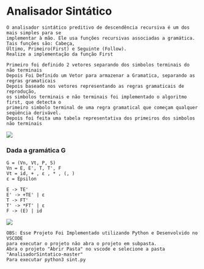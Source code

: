 # Analisador Sintático

	O analisador sintático preditivo de descendência recursiva é um dos mais simples para se
	implementar à mão. Ele usa funções recursivas associadas a gramática. Tais funções são: Cabeça,
	Último, Primeiro(First) e Seguinte (Follow).
	Realize a implementação da função First
	
	Primeiro foi definido 2 vetores separando dos simbolos terminais do não terminais
	Depois Foi Definido um Vetor para armazenar a Gramatica, separando as regras gramaticais
	Depois baseado nos vetores representando as regras gramaticais de reprodução, 
	os simbolos terminais e não terminais foi implementado o algoritmo first, que detecta o 
	primeiro simbolo terminal de uma regra gramatical que começam qualquer seqüência derivável.
	Depois foi feita uma tabela representativa dos primeiros dos simbolos não terminais

<img src=https://i.imgur.com/hmn3t5G.png/>


### Dada a gramática G

	G = (Vn, Vt, P, S)
	Vn = E, E', T, T', F
	Vt = id, + , ε , * , (, )
	ε = Épsilon

	E -> TE'
	E' -> +TE' | ε
	T -> FT'
	T' -> *FT' | ε
	F -> (E) | id

<img src=https://i.imgur.com/CS2LT8y.png/>


	OBS: Esse Projeto Foi Implementado utilizando Python e Desenvolvido no VSCODE
	para executar o projeto não abra o projeto em subpasta. 
	Abra o projeto "Abrir Pasta" no vscode e selecione a pasta "AnalisadorSintatico-master"
	Para executar python3 sint.py
